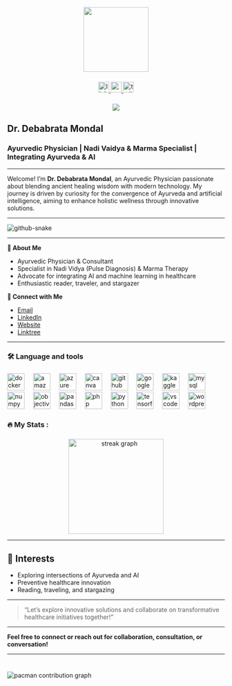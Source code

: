 <div align="center">
  <img height="150" src="https://drdebabratamondal.com/wp-content/uploads/2025/01/cropped-cropped-IMG_0072-300x300.png"  />
</div>

###

<div align="center">
  <a href="https://www.linkedin.com/in/drdebabratamondal/" target="_blank">
    <img src="https://img.shields.io/static/v1?message=LinkedIn&logo=linkedin&label=&color=0077B5&logoColor=white&labelColor=&style=for-the-badge" height="25" alt="linkedin logo"  />
  </a>
  <a href="https://www.youtube.com/@drdebabratamondal" target="_blank">
    <img src="https://img.shields.io/static/v1?message=Youtube&logo=youtube&label=&color=FF0000&logoColor=white&labelColor=&style=for-the-badge" height="25" alt="youtube logo"  />
  </a>
  <a href="https://x.com/drdebabrata7" target="_blank">
    <img src="https://img.shields.io/static/v1?message=Twitter&logo=twitter&label=&color=1DA1F2&logoColor=white&labelColor=&style=for-the-badge" height="25" alt="twitter logo"  />
  </a>
</div>

###

<div align="center">
  <img src="https://visitor-badge.laobi.icu/badge?page_id=drdebabratamondal.drdebabratamondal&"  />
</div>

###


## Dr. Debabrata Mondal

### Ayurvedic Physician | Nadi Vaidya \& Marma Specialist | Integrating Ayurveda \& AI

---

Welcome! I’m **Dr. Debabrata Mondal**, an Ayurvedic Physician passionate about blending ancient healing wisdom with modern technology. My journey is driven by curiosity for the convergence of Ayurveda and artificial intelligence, aiming to enhance holistic wellness through innovative solutions.

---

<picture>
  <source media="(prefers-color-scheme: dark)" srcset="https://raw.githubusercontent.com/drdebabratamondal/drdebabratamondal/output/github-snake-dark.svg" />
  <source media="(prefers-color-scheme: light)" srcset="https://raw.githubusercontent.com/drdebabratamondal/drdebabratamondal/output/github-snake.svg" />
  <img alt="github-snake" src="https://raw.githubusercontent.com/drdebabratamondal/drdebabratamondal/output/github-snake.svg" />
</picture>

---


**🌟 About Me**

- Ayurvedic Physician \& Consultant
- Specialist in Nadi Vidya (Pulse Diagnosis) \& Marma Therapy
- Advocate for integrating AI and machine learning in healthcare
- Enthusiastic reader, traveler, and stargazer

**🔗 Connect with Me**

- [Email](mailto:drdebabrata.dm@gmail.com)
- [LinkedIn](https://www.linkedin.com/in/drdebabratamondal)
- [Website](https://www.drdebabratamondal.com)
- [Linktree](https://linktr.ee/drdebabratamondal)

---

<h3 align="left">🛠 Language and tools</h3>

###

<div align="left">
  <img src="https://cdn.jsdelivr.net/gh/devicons/devicon/icons/docker/docker-plain-wordmark.svg" height="40" alt="docker logo"  />
  <img width="12" />
  <img src="https://cdn.jsdelivr.net/gh/devicons/devicon/icons/amazonwebservices/amazonwebservices-original-wordmark.svg" height="40" alt="amazonwebservices logo"  />
  <img width="12" />
  <img src="https://cdn.jsdelivr.net/gh/devicons/devicon/icons/azure/azure-original.svg" height="40" alt="azure logo"  />
  <img width="12" />
  <img src="https://cdn.jsdelivr.net/gh/devicons/devicon/icons/canva/canva-original.svg" height="40" alt="canva logo"  />
  <img width="12" />
  <img src="https://cdn.jsdelivr.net/gh/devicons/devicon/icons/github/github-original.svg" height="40" alt="github logo"  />
  <img width="12" />
  <img src="https://cdn.jsdelivr.net/gh/devicons/devicon/icons/googlecloud/googlecloud-original.svg" height="40" alt="googlecloud logo"  />
  <img width="12" />
  <img src="https://cdn.jsdelivr.net/gh/devicons/devicon/icons/kaggle/kaggle-original.svg" height="40" alt="kaggle logo"  />
  <img width="12" />
  <img src="https://cdn.jsdelivr.net/gh/devicons/devicon/icons/mysql/mysql-original.svg" height="40" alt="mysql logo"  />
  <img width="12" />
  <img src="https://cdn.jsdelivr.net/gh/devicons/devicon/icons/numpy/numpy-original.svg" height="40" alt="numpy logo"  />
  <img width="12" />
  <img src="https://cdn.jsdelivr.net/gh/devicons/devicon/icons/objectivec/objectivec-plain.svg" height="40" alt="objectivec logo"  />
  <img width="12" />
  <img src="https://cdn.jsdelivr.net/gh/devicons/devicon/icons/pandas/pandas-original.svg" height="40" alt="pandas logo"  />
  <img width="12" />
  <img src="https://cdn.jsdelivr.net/gh/devicons/devicon/icons/php/php-original.svg" height="40" alt="php logo"  />
  <img width="12" />
  <img src="https://cdn.jsdelivr.net/gh/devicons/devicon/icons/python/python-original.svg" height="40" alt="python logo"  />
  <img width="12" />
  <img src="https://cdn.jsdelivr.net/gh/devicons/devicon/icons/tensorflow/tensorflow-original.svg" height="40" alt="tensorflow logo"  />
  <img width="12" />
  <img src="https://cdn.jsdelivr.net/gh/devicons/devicon/icons/vscode/vscode-original.svg" height="40" alt="vscode logo"  />
  <img width="12" />
  <img src="https://cdn.jsdelivr.net/gh/devicons/devicon/icons/wordpress/wordpress-original.svg" height="40" alt="wordpress logo"  />
</div>

###

<h3 align="left">🔥   My Stats :</h3>

###

<div align="center">
  <img src="https://streak-stats.demolab.com?user=drdebabratamondal&locale=en&mode=daily&theme=dark&hide_border=false&border_radius=5&order=3" height="220" alt="streak graph"  />
</div>

---

## 🚀 Interests

- Exploring intersections of Ayurveda and AI
- Preventive healthcare innovation
- Reading, traveling, and stargazing

---

> “Let’s explore innovative solutions and collaborate on transformative healthcare initiatives together!”

---

**Feel free to connect or reach out for collaboration, consultation, or conversation!**

---

###

<br clear="both">

<picture>
  <source media="(prefers-color-scheme: dark)" srcset="https://raw.githubusercontent.com/drdebabratamondal/drdebabratamondal/output/pacman-contribution-graph-dark.svg">
  <source media="(prefers-color-scheme: light)" srcset="https://raw.githubusercontent.com/drdebabratamondal/drdebabratamondal/output/pacman-contribution-graph.svg">
  <img alt="pacman contribution graph" src="https://raw.githubusercontent.com/drdebabratamondal/drdebabratamondal/output/pacman-contribution-graph.svg">
</picture>

###

